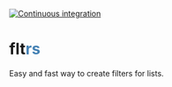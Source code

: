 [![Continuous integration](https://github.com/lima1909/fltrs/actions/workflows/continuous_integration.yml/badge.svg)](https://github.com/lima1909/fltrs/actions)

# flt<span style="color:steelblue">rs</span>

Easy and fast way to create filters for lists.
